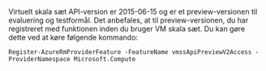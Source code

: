 Virtuelt skala sæt API-version er 2015-06-15 og er et preview-versionen til evaluering og testformål. Det anbefales, at til preview-versionen, du har registreret med funktionen inden du bruger VM skala sæt. Du kan gøre dette ved at køre følgende kommando:

    Register-AzureRmProviderFeature -FeatureName vmssApiPreviewV2Access -ProviderNamespace Microsoft.Compute

